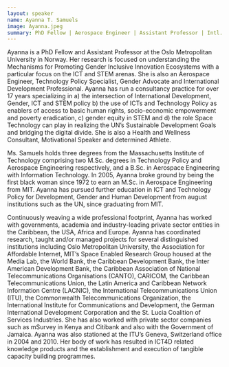 ```yaml
---
layout: speaker
name: Ayanna T. Samuels
image: Ayanna.jpeg
summary: PhD Fellow | Aerospace Engineer | Assistant Professor | Intl. Dev. Professional | Motivational Speaker | Health & Wellness Consultant
---
```


Ayanna is a PhD Fellow and Assistant Professor at the Oslo Metropolitan University in Norway. Her research is focused on understanding the Mechanisms for Promoting Gender Inclusive Innovation Ecosystems with a particular focus on the ICT and STEM arenas. She is also an Aerospace Engineer, Technology Policy Specialist, Gender Advocate and International Development Professional. Ayanna has run a consultancy practice for over 17 years specializing in a) the intersection of International Development, Gender, ICT and STEM policy b) the use of ICTs and Technology Policy as enablers of access to basic human rights, socio-economic empowerment and poverty eradication, c) gender equity in STEM and d) the role Space Technology can play in realizing the UN’s Sustainable Development Goals and bridging the digital divide. She is also a Health and Wellness Consultant, Motivational Speaker and determined Athlete.

Ms. Samuels holds three degrees from the Massachusetts Institute of Technology comprising two M.Sc. degrees in Technology Policy and Aerospace Engineering respectively, and a B.Sc. in Aerospace Engineering with Information Technology. In 2005, Ayanna broke ground by being the first black woman since 1972 to earn an M.Sc. in Aerospace Engineering from MIT. Ayanna has pursued further education in ICT and Technology Policy for Development, Gender and Human Development from august institutions such as the UN, since graduating from MIT. 

Continuously weaving a wide professional footprint, Ayanna has worked with governments, academia and industry-leading private sector entities in the Caribbean, the USA, Africa and Europe. Ayanna has coordinated research, taught and/or managed projects for several distinguished institutions including Oslo Metropolitan University, the Association for Affordable Internet, MIT’s Space Enabled Research Group housed at the Media Lab, the World Bank, the Caribbean Development Bank, the Inter American Development Bank, the Caribbean Association of National Telecommunications Organisations (CANTO), CARICOM, the Caribbean Telecommunications Union, the Latin America and Caribbean Network Information Centre (LACNIC), the International Telecommunications Union (ITU), the Commonwealth Telecommunications Organization, the International Institute for Communications and Development, the German International Development Corporation and the St. Lucia Coalition of Services Industries. She has also worked with private sector companies such as mSurvey in Kenya and Citibank and also with the Government of Jamaica. Ayanna was also stationed at the ITU’s Geneva, Switzerland office in 2004 and 2010. Her body of work has resulted in ICT4D related knowledge products and the establishment and execution of tangible capacity building programmes.      	

